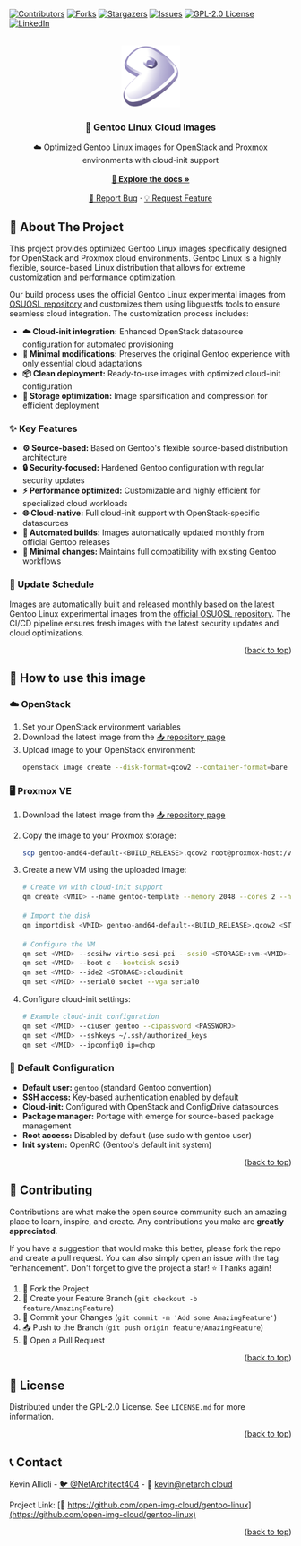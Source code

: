<div id="top"></div>

<!-- PROJECT SHIELDS -->
[![Contributors][contributors-shield]][contributors-url]
[![Forks][forks-shield]][forks-url]
[![Stargazers][stars-shield]][stars-url]
[![Issues][issues-shield]][issues-url]
[![GPL-2.0 License][license-shield]][license-url]
[![LinkedIn][linkedin-shield]][linkedin-url]

<!-- PROJECT LOGO -->
<br />
<div align="center">
  <a href="https://github.com/open-img-cloud/gentoo-linux">
    <img src="img/logo.png" alt="Logo" width="105" height="110">
  </a>

<h3 align="center">🚀 Gentoo Linux Cloud Images</h3>

  <p align="center">
    ☁️ Optimized Gentoo Linux images for OpenStack and Proxmox environments with cloud-init support
    <br />
    <br />
    <a href="https://github.com/open-img-cloud/gentoo-linux"><strong>📖 Explore the docs »</strong></a>
    <br />
    <br />
    <a href="https://github.com/open-img-cloud/gentoo-linux/issues">🐛 Report Bug</a>
    ·
    <a href="https://github.com/open-img-cloud/gentoo-linux/issues">💡 Request Feature</a>
  </p>
</div>

<!-- ABOUT THE PROJECT -->
## 🌟 About The Project

This project provides optimized Gentoo Linux images specifically designed for OpenStack and Proxmox cloud environments. Gentoo Linux is a highly flexible, source-based Linux distribution that allows for extreme customization and performance optimization.

Our build process uses the official Gentoo Linux experimental images from [OSUOSL repository](https://gentoo.osuosl.org/experimental/amd64/openstack/) and customizes them using libguestfs tools to ensure seamless cloud integration. The customization process includes:

- **☁️ Cloud-init integration:** Enhanced OpenStack datasource configuration for automated provisioning
- **🔧 Minimal modifications:** Preserves the original Gentoo experience with only essential cloud adaptations
- **📦 Clean deployment:** Ready-to-use images with optimized cloud-init configuration
- **💾 Storage optimization:** Image sparsification and compression for efficient deployment

### ✨ Key Features

- **⚙️ Source-based:** Based on Gentoo's flexible source-based distribution architecture
- **🔒 Security-focused:** Hardened Gentoo configuration with regular security updates
- **⚡ Performance optimized:** Customizable and highly efficient for specialized cloud workloads
- **🌐 Cloud-native:** Full cloud-init support with OpenStack-specific datasources
- **🤖 Automated builds:** Images automatically updated monthly from official Gentoo releases
- **🔄 Minimal changes:** Maintains full compatibility with existing Gentoo workflows

### 📅 Update Schedule

Images are automatically built and released monthly based on the latest Gentoo Linux experimental images from the [official OSUOSL repository](https://gentoo.osuosl.org/experimental/amd64/openstack/). The CI/CD pipeline ensures fresh images with the latest security updates and cloud optimizations.

<p align="right">(<a href="#top">back to top</a>)</p>

## 🚀 How to use this image

### ☁️ OpenStack

1. Set your OpenStack environment variables
2. Download the latest image from the [📥 repository page](https://repo.openimages.cloud/gentoo-linux "Repository page")
3. Upload image to your OpenStack environment:
   ```sh
   openstack image create --disk-format=qcow2 --container-format=bare --file gentoo-amd64-default-<BUILD_RELEASE>.qcow2 'Gentoo Linux'
   ```

### 🖥️ Proxmox VE

1. Download the latest image from the [📥 repository page](https://repo.openimages.cloud/gentoo-linux "Repository page")
2. Copy the image to your Proxmox storage:
   ```sh
   scp gentoo-amd64-default-<BUILD_RELEASE>.qcow2 root@proxmox-host:/var/lib/vz/template/iso/
   ```

3. Create a new VM using the uploaded image:
   ```sh
   # Create VM with cloud-init support
   qm create <VMID> --name gentoo-template --memory 2048 --cores 2 --net0 virtio,bridge=vmbr0
   
   # Import the disk
   qm importdisk <VMID> gentoo-amd64-default-<BUILD_RELEASE>.qcow2 <STORAGE>
   
   # Configure the VM
   qm set <VMID> --scsihw virtio-scsi-pci --scsi0 <STORAGE>:vm-<VMID>-disk-0
   qm set <VMID> --boot c --bootdisk scsi0
   qm set <VMID> --ide2 <STORAGE>:cloudinit
   qm set <VMID> --serial0 socket --vga serial0
   ```

4. Configure cloud-init settings:
   ```sh
   # Example cloud-init configuration
   qm set <VMID> --ciuser gentoo --cipassword <PASSWORD>
   qm set <VMID> --sshkeys ~/.ssh/authorized_keys
   qm set <VMID> --ipconfig0 ip=dhcp
   ```

### 🔧 Default Configuration

- **Default user:** `gentoo` (standard Gentoo convention)
- **SSH access:** Key-based authentication enabled by default
- **Cloud-init:** Configured with OpenStack and ConfigDrive datasources
- **Package manager:** Portage with emerge for source-based package management
- **Root access:** Disabled by default (use sudo with gentoo user)
- **Init system:** OpenRC (Gentoo's default init system)

<p align="right">(<a href="#top">back to top</a>)</p>

<!-- CONTRIBUTING -->
## 🤝 Contributing

Contributions are what make the open source community such an amazing place to learn, inspire, and create. Any contributions you make are **greatly appreciated**.

If you have a suggestion that would make this better, please fork the repo and create a pull request. You can also simply open an issue with the tag "enhancement".
Don't forget to give the project a star! ⭐ Thanks again!

1. 🍴 Fork the Project
2. 🌿 Create your Feature Branch (`git checkout -b feature/AmazingFeature`)
3. 💾 Commit your Changes (`git commit -m 'Add some AmazingFeature'`)
4. 📤 Push to the Branch (`git push origin feature/AmazingFeature`)
5. 🔀 Open a Pull Request

<p align="right">(<a href="#top">back to top</a>)</p>

<!-- LICENSE -->
## 📄 License

Distributed under the GPL-2.0 License. See `LICENSE.md` for more information.

<p align="right">(<a href="#top">back to top</a>)</p>

<!-- CONTACT -->
## 📞 Contact

Kevin Allioli - [🐦 @NetArchitect404](https://x.com/NetArchitect404) - 📧 kevin@netarch.cloud

Project Link: [🔗 https://github.com/open-img-cloud/gentoo-linux](https://github.com/open-img-cloud/gentoo-linux)

<p align="right">(<a href="#top">back to top</a>)</p>

<!-- MARKDOWN LINKS & IMAGES -->
<!-- https://www.markdownguide.org/basic-syntax/#reference-style-links -->
[contributors-shield]: https://img.shields.io/github/contributors/open-img-cloud/gentoo-linux.svg?style=for-the-badge
[contributors-url]: https://github.com/open-img-cloud/gentoo-linux/graphs/contributors
[forks-shield]: https://img.shields.io/github/forks/open-img-cloud/gentoo-linux.svg?style=for-the-badge
[forks-url]: https://github.com/open-img-cloud/gentoo-linux/network/members
[stars-shield]: https://img.shields.io/github/stars/open-img-cloud/gentoo-linux.svg?style=for-the-badge
[stars-url]: https://github.com/open-img-cloud/gentoo-linux/stargazers
[issues-shield]: https://img.shields.io/github/issues/open-img-cloud/gentoo-linux.svg?style=for-the-badge
[issues-url]: https://github.com/open-img-cloud/gentoo-linux/issues
[license-shield]: https://img.shields.io/github/license/open-img-cloud/gentoo-linux.svg?style=for-the-badge
[license-url]: https://github.com/open-img-cloud/gentoo-linux/blob/master/LICENSE.md
[linkedin-shield]: https://img.shields.io/badge/-LinkedIn-black.svg?style=for-the-badge&logo=linkedin&colorB=555
[linkedin-url]: https://linkedin.com/in/kevinallioli

